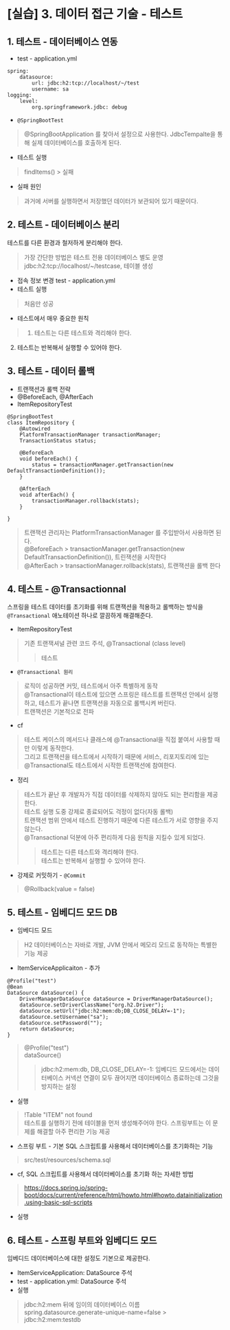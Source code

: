 # [실습] 3. 데이터 접근 기술 - 테스트
## 1. 테스트 - 데이터베이스 연동
- test - application.yml
```
spring:
    datasource:
        url: jdbc:h2:tcp://localhost/~/test
        username: sa
logging:
    level:
        org.springframework.jdbc: debug
```
- `@SpringBootTest`
> @SpringBootApplication 를 찾아서 설정으로 사용한다.
> JdbcTempalte을 통해 실제 데이터베이스를 호출하게 된다.

- 테스트 실행
> findItems() > 실패
- 실패 원인
> 과거에 서버를 실행하면서 저장했던 데이터가 보관되어 있기 때문이다.

## 2. 테스트 - 데이터베이스 분리
테스트를 다른 환경과 철저하게 분리해야 한다.
> 가장 간단한 방법은 테스트 전용 데이터베이스 별도 운영  
jdbc:h2:tcp://localhost/~/testcase, 테이블 생성
- 접속 정보 변경 test - application.yml
- 테스트 실행
> 처음만 성공
- 테스트에서 매우 중요한 원칙
> 1. 테스트는 다른 테스트와 격리해야 한다.  
2. 테스트는 반복해서 실행할 수 있어야 한다.

## 3. 테스트 - 데이터 롤백
- 트랜잭션과 롤백 전략
- @BeforeEach, @AfterEach
- ItemRepositoryTest
```
@SpringBootTest
class ItemRepository {
    @Autowired
    PlatformTransactionManager transactionManager;
    TransactionStatus status;

    @BeforeEach
    void beforeEach() {
        status = transactionManager.getTransaction(new DefaultTransactionDefinition());
    }

    @AfterEach
    void afterEach() {
        transactionManager.rollback(stats);
    }
    
}
```
> 트랜잭션 관리자는 PlatformTransactionManager 를 주입받아서 사용하면 된다.  
@BeforeEach > transactionManager.getTransaction(new DefaultTransactionDefinition()), 트린잭션을 시작한다  
@AfterEach > transactionManager.rollback(stats), 트랜잭션을 롤백 한다

## 4. 테스트 - @Transactionnal
스프링을 테스트 데이터를 초기화를 위해 트랜잭션을 적용하고 롤백하는 방식을 `@Transactional` 애노테이션 하나로 깔끔하게 해결해준다.
- ItemRepositoryTest
> 기존 트랜잭셔널 관련 코드 주석, @Transactional (class level)  
>> 테스트
- `@Transactional 원리`
> 로직이 성공하면 커밋, 테스트에서 아주 특별하게 동작  
@Transactional이 테스트에 있으면 스프링은 테스트를 트랜잭션 안에서 실행하고, 테스트가 끝나면 트랜잭션을 자동으로 롤백시켜 버린다.  
트랜잭션은 기본적으로 전파
- cf
> 테스트 케이스의 메서드나 클래스에 @Transactional을 직접 붙여서 사용할 때 만 이렇게 동작한다.  
그리고 트랜잭션을 테스트에서 시작하기 때문에 서비스, 리포지토리에 있는 @Transactional도 테스트에서 시작한 트랜잭션에 참여한다.
- 정리
> 테스트가 끝난 후 개발자가 직접 데이터를 삭제하지 않아도 되는 편리함을 제공한다.  
테스트 실행 도중 강제로 종료되어도 걱정이 없다(자동 롤백)  
트랜잭션 범위 안에서 테스트 진행하기 때문에 다른 테스트가 서로 영향을 주지 않는다.  
@Transactional 덕분에 아주 편리하게 다음 원칙을 지킬수 있게 되었다.
>> 테스트는 다른 테스트와 격리해야 한다.  
테스트는 반복해서 실행할 수 있어야 한다.
- 강제로 커밋하기 - `@Commit`
> @Rollback(value = false)

## 5. 테스트 - 임베디드 모드 DB
- 임베디드 모드
>  H2 데이터베이스는 자바로 개발, JVM 안에서 메모리 모드로 동작하는 특별한 기능 제공
- ItemServiceApplicaiton - 추가
```
@Profile("test")
@Bean
DataSource dataSource() {
    DriverManagerDataSource dataSource = DriverManagerDataSource();
    dataSource.setDriverClassName("org.h2.Driver");
    dataSource.setUrl("jdbc:h2:mem:db;DB_CLOSE_DELAY=-1");
    dataSource.setUsername("sa");
    dataSource.setPassword("");
    return dataSource;
}
```
> @Profile("test")  
dataSource()
>> jdbc:h2:mem:db, DB_CLOSE_DELAY=-1: 임베디드 모드에서는 데이터베이스 커넥션 연결이 모두 끊어지면 데이터베이스 종료하는데 그것을 방지하는 설정
- 실행
> !Table "ITEM" not found  
테스트를 실행하기 전에 테이블을 먼저 생성해주어야 한다. 스프링부트는 이 문제를 해결할 아주 편리한 기능 제공

- 스프링 부트 - 기본 SQL 스크립트를 사용해서 데이터베이스를 초기화하는 기능
> src/test/resources/schema.sql
- cf, SQL 스크립트를 사용해서 데이터베이스를 초기화 하는 자세한 방법
> https://docs.spring.io/spring-boot/docs/current/reference/html/howto.html#howto.datainitialization.using-basic-sql-scripts
- 실행

## 6. 테스트 - 스프링 부트와 임베디드 모드
임베디드 데이터베이스에 대한 설정도 기본으로 제공한다.
- ItemServiceApplication: DataSource 주석
- test - application.yml: DataSource 주석
- 실행
> jdbc:h2:mem 뒤에 임이의 데이터베이스 이름  
spring.datasource.generate-unique-name=false > jdbc:h2:mem:testdb